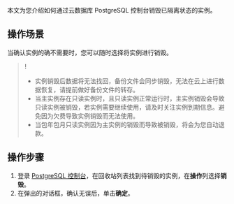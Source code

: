 
本文为您介绍如何通过云数据库 PostgreSQL 控制台销毁已隔离状态的实例。

## 操作场景
当确认实例的确不需要时，您可以随时选择将实例进行销毁。
>!
>- 实例销毁后数据将无法找回，备份文件会同步销毁，无法在云上进行数据恢复，请提前做好备份文件的转存。
>- 当主实例存在只读实例时，且只读实例正常运行时，主实例销毁会导致只读实例被销毁，若实例需要继续使用，请及时关注实例到期信息。避免因为欠费导致实例销毁而无法使用。
>- 当包年包月只读实例因为主实例的销毁而导致被销毁，将会为您自动退款。

## 操作步骤
1. 登录 [PostgreSQL 控制台](https://console.cloud.tencent.com/postgres/recycle)，在回收站列表找到待销毁的实例，在**操作**列选择**销毁**。
2. 在弹出的对话框，确认无误后，单击**确定**。
